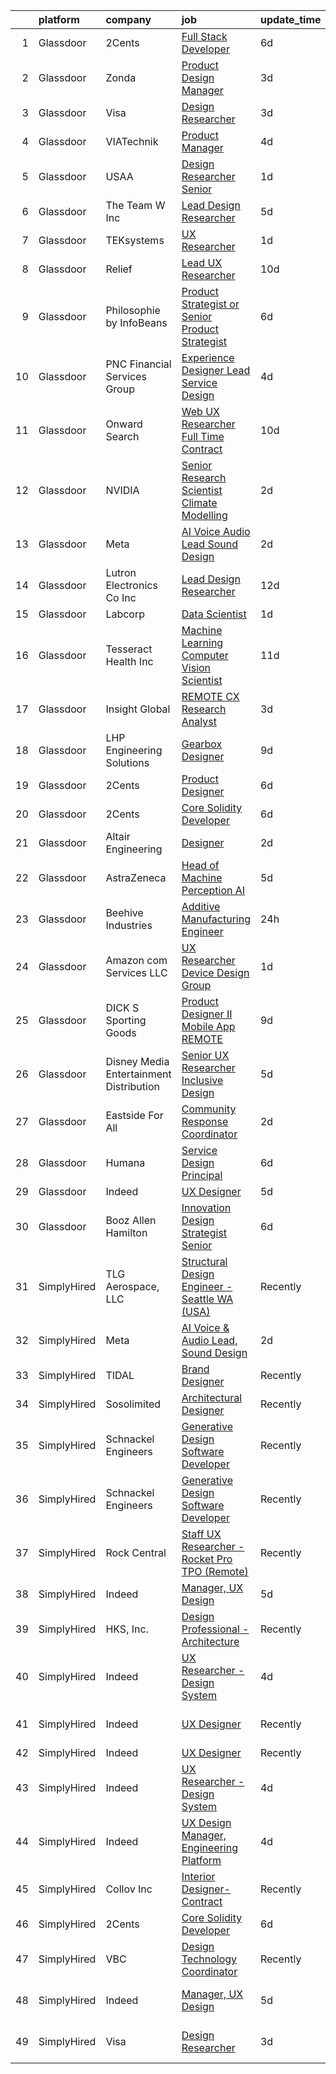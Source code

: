 

|    | platform    | company                                   | job                                                                                                                                                                                                                                                                                                                                                                                                                                                                                                                                                                                                                                                                                                                                                                                                                                                                                                                                                                                                                                                                                                                                                                                                                                                                                                                                                                                                                                                                                                                                                                                                                                                                                                           | update_time   | location                    |
|---:|:------------|:------------------------------------------|:--------------------------------------------------------------------------------------------------------------------------------------------------------------------------------------------------------------------------------------------------------------------------------------------------------------------------------------------------------------------------------------------------------------------------------------------------------------------------------------------------------------------------------------------------------------------------------------------------------------------------------------------------------------------------------------------------------------------------------------------------------------------------------------------------------------------------------------------------------------------------------------------------------------------------------------------------------------------------------------------------------------------------------------------------------------------------------------------------------------------------------------------------------------------------------------------------------------------------------------------------------------------------------------------------------------------------------------------------------------------------------------------------------------------------------------------------------------------------------------------------------------------------------------------------------------------------------------------------------------------------------------------------------------------------------------------------------------|:--------------|:----------------------------|
|  1 | Glassdoor   | 2Cents                                    | [Full Stack Developer](https://www.glassdoor.com/partner/jobListing.htm?pos=130&ao=1136043&s=58&guid=00000182342b7056a281a4b4e779bef6&src=GD_JOB_AD&t=SR&vt=w&ea=1&cs=1_bd2382f0&cb=1658732638672&jobListingId=1008012892026&jrtk=3-0-1g8q2ms4hghp4801-1g8q2ms57jijf800-85534a6b2d893294-)                                                                                                                                                                                                                                                                                                                                                                                                                                                                                                                                                                                                                                                                                                                                                                                                                                                                                                                                                                                                                                                                                                                                                                                                                                                                                                                                                                                                                    | 6d            | Remote                      |
|  2 | Glassdoor   | Zonda                                     | [Product Design Manager](https://www.glassdoor.com/partner/jobListing.htm?pos=124&ao=1136043&s=58&guid=00000182342b7056a281a4b4e779bef6&src=GD_JOB_AD&t=SR&vt=w&cs=1_3c9bb13e&cb=1658732638669&jobListingId=1008021218487&jrtk=3-0-1g8q2ms4hghp4801-1g8q2ms57jijf800-312ca15c6c06017f-)                                                                                                                                                                                                                                                                                                                                                                                                                                                                                                                                                                                                                                                                                                                                                                                                                                                                                                                                                                                                                                                                                                                                                                                                                                                                                                                                                                                                                       | 3d            | Remote                      |
|  3 | Glassdoor   | Visa                                      | [Design Researcher](https://www.glassdoor.com/partner/jobListing.htm?pos=109&ao=1136043&s=58&guid=00000182342b7056a281a4b4e779bef6&src=GD_JOB_AD&t=SR&vt=w&cs=1_eca6eb52&cb=1658732638667&jobListingId=1008021641912&jrtk=3-0-1g8q2ms4hghp4801-1g8q2ms57jijf800-1e7e7fdd79c17e05-)                                                                                                                                                                                                                                                                                                                                                                                                                                                                                                                                                                                                                                                                                                                                                                                                                                                                                                                                                                                                                                                                                                                                                                                                                                                                                                                                                                                                                            | 3d            | Denver, CO                  |
|  4 | Glassdoor   | VIATechnik                                | [Product Manager](https://www.glassdoor.com/partner/jobListing.htm?pos=114&ao=1136043&s=58&guid=00000182342b7056a281a4b4e779bef6&src=GD_JOB_AD&t=SR&vt=w&ea=1&cs=1_80dda53b&cb=1658732638668&jobListingId=1008018626560&jrtk=3-0-1g8q2ms4hghp4801-1g8q2ms57jijf800-e70cd782e713ef09-)                                                                                                                                                                                                                                                                                                                                                                                                                                                                                                                                                                                                                                                                                                                                                                                                                                                                                                                                                                                                                                                                                                                                                                                                                                                                                                                                                                                                                         | 4d            | Denver, CO                  |
|  5 | Glassdoor   | USAA                                      | [Design Researcher Senior](https://www.glassdoor.com/partner/jobListing.htm?pos=129&ao=1136043&s=58&guid=00000182342b7056a281a4b4e779bef6&src=GD_JOB_AD&t=SR&vt=w&cs=1_c3f5d1c7&cb=1658732638672&jobListingId=1008024411327&jrtk=3-0-1g8q2ms4hghp4801-1g8q2ms57jijf800-34d31b8c4a4cb07d-)                                                                                                                                                                                                                                                                                                                                                                                                                                                                                                                                                                                                                                                                                                                                                                                                                                                                                                                                                                                                                                                                                                                                                                                                                                                                                                                                                                                                                     | 1d            | San Antonio, TX             |
|  6 | Glassdoor   | The Team W  Inc                           | [Lead Design Researcher](https://www.glassdoor.com/partner/jobListing.htm?pos=120&ao=1136043&s=58&guid=00000182342b7056a281a4b4e779bef6&src=GD_JOB_AD&t=SR&vt=w&ea=1&cs=1_d3196706&cb=1658732638669&jobListingId=1008015280741&jrtk=3-0-1g8q2ms4hghp4801-1g8q2ms57jijf800-9bff13f4a668d018-)                                                                                                                                                                                                                                                                                                                                                                                                                                                                                                                                                                                                                                                                                                                                                                                                                                                                                                                                                                                                                                                                                                                                                                                                                                                                                                                                                                                                                  | 5d            | Philadelphia, PA            |
|  7 | Glassdoor   | TEKsystems                                | [UX Researcher](https://www.glassdoor.com/partner/jobListing.htm?pos=107&ao=1110586&s=58&guid=00000182342b7056a281a4b4e779bef6&src=GD_JOB_AD&t=SR&vt=w&cs=1_cc4e947a&cb=1658732638667&jobListingId=1008024266120&cpc=6FC5BA77C9A4CD78&jrtk=3-0-1g8q2ms4hghp4801-1g8q2ms57jijf800-4a893de833f8edc7--6NYlbfkN0AuKz8EBO1xHDEL7V2YF9xF3dC_I9B9i-Zw2Jh8clPMK9BxhHDJszxSyW718EipT5OKVo0l8fGahg7JVHHTvhMl6NWgDS8cwN9dycP3fH88SEte35WzHnr9jI2zsKnd3aTaH-zb4Mlwe4dGjQZzahKkmSZE0za2Dzfn-JC1lqc6IDMnUy-JJeXOaG3jkUjGvhzqil5YIeLdBa_EoV33SRRO5dLug20zCScv4-KyOKDI1Q30lbjaY8H_uWm0xZUSaPo4r4NgxjlYK1exPSGaegQU0pvdW22As8PUL2YmHU3eWHmig02_vDUjGxDNo8JhzB2rHJ0L6XATRNshcBQju2oSHvgh_kZcgzznQ_UIScSHlQtSiv6cEzSkpRYrWVAlHCLzZxatExr7ykMFjUfkhlwC58vAYAYylsyk_ps4AaJUEujAuObv8ECZoPn7e9Dpj2GgJfmdexUlQHZ7jD73U4deGM_j67TZeMzRuip3VyR9SPP1lDJFH3PwhLkYZFwrqM4cDqNYKI3tJ5lf3hQvraaCYramPYc9wuWJLUD1tIOuVVFBM3EjN3vbRp5dKw4xlaWomUXoPhZLculPXGit-L6wC_FtIOq_3A2yldFMgcfY7R_JZ1_1tfwMpMSYlYA0H6zv5fM62gWXRQWlbiim7rIaLHXIRbDDXi6bcb3hNcoBraKLHR09XP-BSAwPZxpODth1t5CZ1fXEM0F48BNsZMbDUisaJzEvi7Ttphiv-XQKmJiT3jSNznXkcpaRegTNoeTryfTV6oAzrhVsCCWiMMMpoRi1e1L7hsABrZcR4OI4CaVf5zu6sbuFiEMd7k_-BST76KiK5RHUxD8Iw-COAUM2WNMlCtan_5VeyA7HDPn5MYK1hT7OhO8yQ7nb-hBRrAB3_JGHqMcxZpXYj0x6_RkId_JfX7upb9FEEifCr3-_CkxhDv7yYnzsSBDXo3fjgtM%3D)                                                                                                                                                                                                                                                                                                                                                                                             | 1d            | Sunnyvale, CA               |
|  8 | Glassdoor   | Relief                                    | [Lead UX Researcher](https://www.glassdoor.com/partner/jobListing.htm?pos=127&ao=1136043&s=58&guid=00000182342b7056a281a4b4e779bef6&src=GD_JOB_AD&t=SR&vt=w&ea=1&cs=1_55a879b6&cb=1658732638670&jobListingId=1008006015741&jrtk=3-0-1g8q2ms4hghp4801-1g8q2ms57jijf800-e2e088f46b110141-)                                                                                                                                                                                                                                                                                                                                                                                                                                                                                                                                                                                                                                                                                                                                                                                                                                                                                                                                                                                                                                                                                                                                                                                                                                                                                                                                                                                                                      | 10d           | Remote                      |
|  9 | Glassdoor   | Philosophie by InfoBeans                  | [Product Strategist or Senior Product Strategist](https://www.glassdoor.com/partner/jobListing.htm?pos=118&ao=1136043&s=58&guid=00000182342b7056a281a4b4e779bef6&src=GD_JOB_AD&t=SR&vt=w&ea=1&cs=1_acd542b3&cb=1658732638668&jobListingId=1008013555769&jrtk=3-0-1g8q2ms4hghp4801-1g8q2ms57jijf800-5bae6c35ec0bc05c-)                                                                                                                                                                                                                                                                                                                                                                                                                                                                                                                                                                                                                                                                                                                                                                                                                                                                                                                                                                                                                                                                                                                                                                                                                                                                                                                                                                                         | 6d            | Remote                      |
| 10 | Glassdoor   | PNC Financial Services Group              | [Experience Designer Lead  Service Design ](https://www.glassdoor.com/partner/jobListing.htm?pos=105&ao=1110586&s=58&guid=00000182342b7056a281a4b4e779bef6&src=GD_JOB_AD&t=SR&vt=w&cs=1_a9bc7d4b&cb=1658732638667&jobListingId=1008017522242&cpc=3DB599BF2F4828F0&jrtk=3-0-1g8q2ms4hghp4801-1g8q2ms57jijf800-c1e68904e01abb40--6NYlbfkN0AMofH_6zXbiqn6xehDj89HQNfpf30LHk40Y3Yl5cZTpm-EXukPQNetNbgZyPcaSjlhCXDxNO4m1agQBS2GsRSln26WSb32hs6CX3LpgiRhz6i4BVHcHPURp9MGwZNHTu-jfpckExye35EShrgKH-EMil-sPra_NqaG2HeOBavuKYRaX_p2OhltPv6Hbmy4_HxXRu2pJKWATfyy1x9FN_bu8BCB4vrACRf_29UoaPsxhAXnxaL3wINT2zLpBoT1jxfiGy5oWzA21gToHnOtTZeW2yliK-mfIBnRAyyKEWjHHpT0i8HpveIN79xptJokB8Lxn6OKbyS5N5r77OGuFJUKH3Mq_NYb_MyEJDdz8vpawSRKF66zTBGEy9wSPQG3QpSQnH5b29wVEAwuz-_bfaT2kEbKiAMhTg-BeVO6KXuCDjER08FR5U_JT5mKxqwEejJASN3uHzijrC9S_ZpnwWZBoBNdJG7CsIVkxJOLl57Eh2GUn0x5FOv4xBXanIXH5HU70-gfb77mfmLYtVuw0j2TSr2yxtZdDcNRZ5URulSuCRXw8zNZxLRnVNFr67e5aUVORWd7pxpa1qBN8frdOaPNwZHeEupXAQ2PaeyLZSiu58RaKYZ2A2BZgKxmYQXMHjSytwYxspYaOWOLYuzz4r1QApnZlqm4VnGT45k8WwLfl916uoWUvzTImLksdMxOwR2UHUm8P5SpuuWGQ0D0z8panVg2pXA1t3AwZdc6o7mpn_-qvIMdvPHV0CqR6c7JKF14GNu-rN-2b21dgpiuPNjsYuIFNLR3Naywqi4DVerD7C2DKHMBoSWrhZ-arBzLA693GKCiPcHEapvvNaikqn3P8dgBRFdK--V_howig7xTrRFoji6eD2f_PJ2RFJd-EgMgOKovqHa6em70dVutAmsN1HyF_67jJzFDS99ynw4YQ_epO9n7nSKwXhocV-Ywn19zez_odd8DgNPesjZ8UKuNhGPQ0v0OcqKuskFbEwe1u1ySMawqSf5EpcxkiiClujCDwEPp0iGdRtG5sVt0ZzWBcL5NKNlNhLGEf9MqZXtukl51Xa7bAfJZTxH7yzV91GLz85u0tpG2YSGLMJazmF5uRTcZpuywmn4HXSSwmoMtcJFV22wYE_ShO-DBMeieU_6ucjev1P4dWsu58XbvHsP6GOvGeF7lVVxVbnxG5UJ69E6HUz_GhcGUQ8kZkz-qBcoQLrM9mu1YJpfVeA3EOihP-9aPswRKMMsiaqCXl9niYUpZ5agZLkWGrK8J_QH5BGbYu674Ivp7-s6GlNESDm6PUgoQVEZ23kI%3D) | 4d            | Reno, NV                    |
| 11 | Glassdoor   | Onward Search                             | [Web UX Researcher  Full Time  Contract ](https://www.glassdoor.com/partner/jobListing.htm?pos=106&ao=1110586&s=58&guid=00000182342b7056a281a4b4e779bef6&src=GD_JOB_AD&t=SR&vt=w&cs=1_76a23513&cb=1658732638667&jobListingId=1008005501937&cpc=65CC663E25211861&jrtk=3-0-1g8q2ms4hghp4801-1g8q2ms57jijf800-a3bbd19de3746ecd--6NYlbfkN0B7YoEZZ2QAGDyEGGmBPAUWSHc1Mt3sMCn9FehKcWA3w8FH2hNAUDUUAF3DNhQFSEidb9E_fyB2635xYtWEG6LLSYCXgYnIslJl3Yx8mmOpvGpCUqvIAXaFaMrpy5hKskjUT68f1KdrkZlWF4SLSupbxOOB0tlV_m-cpRbczRNLn2pm_uL3MISL1tPiWYiFNv1qNqIlz9bqoQ53Bbxfs1aAeqoxjDCYJgWJYEGtVg1kuau4Ptxbm8UMajSTfVv-8XkC-6xgZrbLds0jSVbdBAYVG_p4ROSAQ7ic6McOKx8AaeGItHOxFas_LY0vl2NiMqzxC5gAq_fvP0uAWUPAO-xKfQ78U3dW3ymEcQjXkUi9FwyM3BYF-YmGK2bahFmpB6WL8xBUNUbvrpMo-yjf-8dlXm0oWVxNgmKqJwzxw2AIkYj8S2FF0iDl6KFIg-mRtGwKuPckpgnYarxHiqbUyrAu7esYOPluWxJwzZNSD32JJAXPAQpN5mcZ8QRBdzEWib7PmO_KuLRKek4F9FE7HiTnwLtZMXGozMp8VcuUHcX5PGi4NbYssYdX7XuC-32BMY7GEGqKjQuQlrwbBOaW6aG8rmhCT7nsxm2WKPZ877UshQthhv-HaWH9sdA1gLx1O00AIsgcnBCwg-TWtyCgappqEZK-okA01eXwNmfWl9aF5yy0fhxrhElz7rr7vyOeY8xx4Il3lB1QRagfTDs61jsP8IPa573Y7UDVTWNzDGRkRSWF0pobbvPLiob4u0oXRJBwM56JdeucuCxVgClvldMlBsMkGiKLef2nSnL8OJFAc7DHbSb-bsUCEVndcLiY-RyFiQDo-gzUNUtEJl6qYpsgwhUjDCR-XJCAnVbUjrbqWgHo3gFYGTCz0bMa60cuVyP7SBsIKZOJGpmGVoEhU_8HWyB4fImNcWkl07-P6fWy9cS8DQZi6K9IaWUblsbYaPdT9EpEOQ_4fqJDof3ZAcBr_BmAgzl6UiBsgQ5OiDQhWoZJ_5v3FhVTcVTLD9_1rTVNQcekRsCxww%3D%3D)                                                                                                                                                                                                                                                                                     | 10d           | Newark, CA                  |
| 12 | Glassdoor   | NVIDIA                                    | [Senior Research Scientist  Climate Modelling](https://www.glassdoor.com/partner/jobListing.htm?pos=122&ao=1136043&s=58&guid=00000182342b7056a281a4b4e779bef6&src=GD_JOB_AD&t=SR&vt=w&cs=1_1649b4d0&cb=1658732638669&jobListingId=1008022784273&jrtk=3-0-1g8q2ms4hghp4801-1g8q2ms57jijf800-4ecef9cce6b27026-)                                                                                                                                                                                                                                                                                                                                                                                                                                                                                                                                                                                                                                                                                                                                                                                                                                                                                                                                                                                                                                                                                                                                                                                                                                                                                                                                                                                                 | 2d            | Santa Clara, CA             |
| 13 | Glassdoor   | Meta                                      | [AI Voice   Audio Lead  Sound Design](https://www.glassdoor.com/partner/jobListing.htm?pos=101&ao=1110586&s=58&guid=00000182342b7056a281a4b4e779bef6&src=GD_JOB_AD&t=SR&vt=w&cs=1_9f29cafd&cb=1658732638666&jobListingId=1008023222000&cpc=C19BE7EA145E205E&jrtk=3-0-1g8q2ms4hghp4801-1g8q2ms57jijf800-444fe9a2068c5797--6NYlbfkN0DYl4UJW4r1Vl7FEn6T9F-rD9lpC-0oMJVSiWjK_MGUd5ZxEn957iThda3zHpNlLYNwoNzCQdsopm8UXMSbELqs7hQaiUnItiTZzEEkE-PHNUfowHDZg6-MYjFC7Tp72VWJ8YeywO2Kg9Cbsh15ja9ebBywiF9xOUIs177SuIjrVQbepqhoRUqtpbFSzgqNRJL9DYTq0Hvo_RHFoTDzid9J2ohVwhLAe3fw7xA8Tgvj6OXk4lX2W86z5BRFz2EjMQZ5qZdPVOuFCr_KDm5-vFZwn2g44I17mNNX2Cw7O2PSKyNXRJdED5zjdF2MyRgiPSBLz9TC5x3hTE4Azj-VKVTmhwaGKJ9O7Pp7ZIk_mcKPULOIRROUo--_jw3039LoFHzBkSI54TKArSUUmdygBUqQ_a2ZQV1acFxO299TFHWZ-Inx2AeKAWrrN62z6uoOl_zJS1zMsisb_2RW7Sl492dnKmWl4-IbXWl2293-tfZ-DDKqJl8OWQsNisFtgqyJR_065xP2WJKlBvCvyPWxMRo5C7mPDKmna8lqd4YDG-w4EhD4s9vTy_7W0HshC_xV_8_qZGgJi4fSv9Bv0AtN36SYE-EnIQX0JgZbx0clESbcBzB0fypsgC-morF889_MbIBj4VijBhgbihncCt0NxxgQ88t_wdp3Oo8MI5NXCeg31qKJqpxJNB7BgujmYXPg_R07Hr3BTLeZvPZXHnSC3TayRb-nGrKXv2OJnaR85qb0K7cQpsjd9REcz8i2-uU2HvSYkq2DpEpokaJLKz7tDddIx7_8m8exA5C9X-59oHQeZts1FN1Xl4jI0hZzlb5YT757gkfbX_A7VMX3lB_cTEY8CRKzcKlGVbojYU_gy6B6ZKRQ7iTJJKHVsu3sB46lQKtgyw4G3Q1e9mFd7k3ydSqnPcLWskjuiAvmii9MU8Qm6aG0X21k-x33iDSnKX-hXsR2mQn23YizYNmOFVVzJSAgWR46-Q95zb1R0VGAbKFLe9p2n1ZZZ_7CGvJFITajemI%3D)                                                                                                                                                                                                                                                                                                       | 2d            | Menlo Park, CA              |
| 14 | Glassdoor   | Lutron Electronics Co   Inc               | [Lead Design Researcher](https://www.glassdoor.com/partner/jobListing.htm?pos=128&ao=1136043&s=58&guid=00000182342b7056a281a4b4e779bef6&src=GD_JOB_AD&t=SR&vt=w&cs=1_3138fbeb&cb=1658732638670&jobListingId=1008001224425&jrtk=3-0-1g8q2ms4hghp4801-1g8q2ms57jijf800-d0b37c966faca9ce-)                                                                                                                                                                                                                                                                                                                                                                                                                                                                                                                                                                                                                                                                                                                                                                                                                                                                                                                                                                                                                                                                                                                                                                                                                                                                                                                                                                                                                       | 12d           | Coopersburg, PA             |
| 15 | Glassdoor   | Labcorp                                   | [Data Scientist](https://www.glassdoor.com/partner/jobListing.htm?pos=103&ao=1110586&s=58&guid=00000182342b7056a281a4b4e779bef6&src=GD_JOB_AD&t=SR&vt=w&cs=1_c069162d&cb=1658732638667&jobListingId=1008024424926&cpc=2CAED5C921A5F994&jrtk=3-0-1g8q2ms4hghp4801-1g8q2ms57jijf800-f3a37caac0cb0185--6NYlbfkN0B9bOeWx5nBiDfSdbNo45Jf8B0hexpqt5VGYU8LKvdm0MmBiApfPBmix-M7fJbdSnd_SwaLa6ZzWoDpzkABfONW5y5kc80M3sAqFL7_onL08SIR5JJV1ycIWntDCFofgSuLt8G6lP5NKcfrFVFJ_bkQpXHxk0QrLiIDZTS3sZDEGS8P1BDkgzy12Y1Zr9NSDorW83Ldf6SFp17DUmg29S85i73HP2osZfabJGxFlXZ5bMw67IBeZc4PGhDj5uURPi3b6ZvPpSNpCuYomntU-0o-Drzpl9DckZWeS0mE56rtpX1OkpB_DA-hgCf5vU49jSeRe-D_WN95ikwSow28lZGnaU7ab0-_r5uEklyONaBDUqqfzGFMNw6ERWaeoL8fqLhA7XOKoigeDya4NMNs3OnxsGUypbsham72v4d3E2PmNR3zvd6C8lEDt_A767M_FO2XtR_xlVwvvZ-ibJRiTLpel11PRImHSBKUNZrA6mqdUIt6u4Z0ldsnuSBnYPsCgrQp5UGAThSVikaS0Op6hjj8)                                                                                                                                                                                                                                                                                                                                                                                                                                                                                                                                                                                                                                                                                                                                                                                                                                          | 1d            | Durham, NC                  |
| 16 | Glassdoor   | Tesseract Health  Inc                     | [Machine Learning Computer Vision Scientist](https://www.glassdoor.com/partner/jobListing.htm?pos=117&ao=1136043&s=58&guid=00000182342b7056a281a4b4e779bef6&src=GD_JOB_AD&t=SR&vt=w&ea=1&cs=1_51534927&cb=1658732638668&jobListingId=1008002710891&jrtk=3-0-1g8q2ms4hghp4801-1g8q2ms57jijf800-fd7670455c9a02f9-)                                                                                                                                                                                                                                                                                                                                                                                                                                                                                                                                                                                                                                                                                                                                                                                                                                                                                                                                                                                                                                                                                                                                                                                                                                                                                                                                                                                              | 11d           | Remote                      |
| 17 | Glassdoor   | Insight Global                            | [REMOTE CX Research Analyst](https://www.glassdoor.com/partner/jobListing.htm?pos=108&ao=1110586&s=58&guid=00000182342b7056a281a4b4e779bef6&src=GD_JOB_AD&t=SR&vt=w&cs=1_bca077ac&cb=1658732638667&jobListingId=1008020756715&cpc=9908D8D4413DBB8A&jrtk=3-0-1g8q2ms4hghp4801-1g8q2ms57jijf800-27ebae46c263596d--6NYlbfkN0BKkHZu3wF05EeDimN_p6sYpKCMArvwa95YdH7UpkaBCqc7l59Erwqc8k5OPkyY3j37riB28mZZMify41CCI9fmJErLvOk0osRDUOX6khCDoOjWUQpFLE0BT3TMMsrHIVBTBCpuF-C3OpI87UTYaEjS04JEowuXr35iQNBCoFz_jJI45xj-UEjLKgPoBdMgcfUM50l9vs2r_QIFxDlncp_v-6bWqcZX68PFVs8vPQ9-2FI6zSMIRlS3_MRDqsIclSDoLsWrd8v4hW6glwWLh6lzVbRB-z8shzy4p1_bE9qfnO1f1S8VcPBL3ljDMIhjKa0W1nySsxI_fPZRtyHwK4CuBSuR89XJUB4BEe9ct-Z5r2ohnb3PjmsgonWLmmux2eyn9v1T661BK9q6w4j0z1qImRoUzskYhGI-itoA2X-RoeLYW8n9Vq62oRJElR6nQ5ch1pNMjhyI_OxErOZZflhF8b7JmUQKn6nA4MHqXmpizA%3D%3D)                                                                                                                                                                                                                                                                                                                                                                                                                                                                                                                                                                                                                                                                                                                                                                                                                                                                  | 3d            | Minneapolis, MN             |
| 18 | Glassdoor   | LHP Engineering Solutions                 | [Gearbox Designer](https://www.glassdoor.com/partner/jobListing.htm?pos=113&ao=1136043&s=58&guid=00000182342b7056a281a4b4e779bef6&src=GD_JOB_AD&t=SR&vt=w&ea=1&cs=1_045efcb7&cb=1658732638668&jobListingId=1008008477798&jrtk=3-0-1g8q2ms4hghp4801-1g8q2ms57jijf800-1593ba4b841fd41b-)                                                                                                                                                                                                                                                                                                                                                                                                                                                                                                                                                                                                                                                                                                                                                                                                                                                                                                                                                                                                                                                                                                                                                                                                                                                                                                                                                                                                                        | 9d            | Novi, MI                    |
| 19 | Glassdoor   | 2Cents                                    | [Product Designer](https://www.glassdoor.com/partner/jobListing.htm?pos=123&ao=1136043&s=58&guid=00000182342b7056a281a4b4e779bef6&src=GD_JOB_AD&t=SR&vt=w&ea=1&cs=1_e2e24d9d&cb=1658732638669&jobListingId=1008012892209&jrtk=3-0-1g8q2ms4hghp4801-1g8q2ms57jijf800-87ec4afc59254818-)                                                                                                                                                                                                                                                                                                                                                                                                                                                                                                                                                                                                                                                                                                                                                                                                                                                                                                                                                                                                                                                                                                                                                                                                                                                                                                                                                                                                                        | 6d            | Remote                      |
| 20 | Glassdoor   | 2Cents                                    | [Core Solidity Developer](https://www.glassdoor.com/partner/jobListing.htm?pos=110&ao=1136043&s=58&guid=00000182342b7056a281a4b4e779bef6&src=GD_JOB_AD&t=SR&vt=w&ea=1&cs=1_b66c4329&cb=1658732638667&jobListingId=1008012798036&jrtk=3-0-1g8q2ms4hghp4801-1g8q2ms57jijf800-acdc01f12a704e75-)                                                                                                                                                                                                                                                                                                                                                                                                                                                                                                                                                                                                                                                                                                                                                                                                                                                                                                                                                                                                                                                                                                                                                                                                                                                                                                                                                                                                                 | 6d            | Remote                      |
| 21 | Glassdoor   | Altair Engineering                        | [Designer](https://www.glassdoor.com/partner/jobListing.htm?pos=111&ao=1136043&s=58&guid=00000182342b7056a281a4b4e779bef6&src=GD_JOB_AD&t=SR&vt=w&cs=1_75d87d2b&cb=1658732638668&jobListingId=1008021964087&jrtk=3-0-1g8q2ms4hghp4801-1g8q2ms57jijf800-3f8525cc99bfc013-)                                                                                                                                                                                                                                                                                                                                                                                                                                                                                                                                                                                                                                                                                                                                                                                                                                                                                                                                                                                                                                                                                                                                                                                                                                                                                                                                                                                                                                     | 2d            | Troy, MI                    |
| 22 | Glassdoor   | AstraZeneca                               | [Head of Machine Perception  AI](https://www.glassdoor.com/partner/jobListing.htm?pos=119&ao=1136043&s=58&guid=00000182342b7056a281a4b4e779bef6&src=GD_JOB_AD&t=SR&vt=w&cs=1_6ad27f09&cb=1658732638669&jobListingId=1008013808913&jrtk=3-0-1g8q2ms4hghp4801-1g8q2ms57jijf800-94cac11f5079832c-)                                                                                                                                                                                                                                                                                                                                                                                                                                                                                                                                                                                                                                                                                                                                                                                                                                                                                                                                                                                                                                                                                                                                                                                                                                                                                                                                                                                                               | 5d            | Gaithersburg, MD            |
| 23 | Glassdoor   | Beehive Industries                        | [Additive Manufacturing Engineer](https://www.glassdoor.com/partner/jobListing.htm?pos=126&ao=1136043&s=58&guid=00000182342b7056a281a4b4e779bef6&src=GD_JOB_AD&t=SR&vt=w&ea=1&cs=1_a61e4c03&cb=1658732638670&jobListingId=1008025282792&jrtk=3-0-1g8q2ms4hghp4801-1g8q2ms57jijf800-b06b90d79097ace9-)                                                                                                                                                                                                                                                                                                                                                                                                                                                                                                                                                                                                                                                                                                                                                                                                                                                                                                                                                                                                                                                                                                                                                                                                                                                                                                                                                                                                         | 24h           | Denver, CO                  |
| 24 | Glassdoor   | Amazon com Services LLC                   | [UX Researcher  Device Design Group](https://www.glassdoor.com/partner/jobListing.htm?pos=112&ao=1136043&s=58&guid=00000182342b7056a281a4b4e779bef6&src=GD_JOB_AD&t=SR&vt=w&cs=1_ae970b6b&cb=1658732638668&jobListingId=1008024218510&jrtk=3-0-1g8q2ms4hghp4801-1g8q2ms57jijf800-22f8426722f34fe1-)                                                                                                                                                                                                                                                                                                                                                                                                                                                                                                                                                                                                                                                                                                                                                                                                                                                                                                                                                                                                                                                                                                                                                                                                                                                                                                                                                                                                           | 1d            | Santa Monica, CA            |
| 25 | Glassdoor   | DICK S Sporting Goods                     | [Product Designer II   Mobile App  REMOTE ](https://www.glassdoor.com/partner/jobListing.htm?pos=125&ao=1136043&s=58&guid=00000182342b7056a281a4b4e779bef6&src=GD_JOB_AD&t=SR&vt=w&cs=1_967a810c&cb=1658732638669&jobListingId=1008008941755&jrtk=3-0-1g8q2ms4hghp4801-1g8q2ms57jijf800-be7c7078d6baa20f-)                                                                                                                                                                                                                                                                                                                                                                                                                                                                                                                                                                                                                                                                                                                                                                                                                                                                                                                                                                                                                                                                                                                                                                                                                                                                                                                                                                                                    | 9d            | Coraopolis, PA              |
| 26 | Glassdoor   | Disney Media   Entertainment Distribution | [Senior UX Researcher   Inclusive Design](https://www.glassdoor.com/partner/jobListing.htm?pos=115&ao=1136043&s=58&guid=00000182342b7056a281a4b4e779bef6&src=GD_JOB_AD&t=SR&vt=w&cs=1_cd7fa0da&cb=1658732638671&jobListingId=1008014300873&jrtk=3-0-1g8q2ms4hghp4801-1g8q2ms57jijf800-ab12b344d29545fe-)                                                                                                                                                                                                                                                                                                                                                                                                                                                                                                                                                                                                                                                                                                                                                                                                                                                                                                                                                                                                                                                                                                                                                                                                                                                                                                                                                                                                      | 5d            | San Francisco, CA           |
| 27 | Glassdoor   | Eastside For All                          | [Community Response Coordinator](https://www.glassdoor.com/partner/jobListing.htm?pos=104&ao=1110586&s=58&guid=00000182342b7056a281a4b4e779bef6&src=GD_JOB_AD&t=SR&vt=w&ea=1&cs=1_3e611a63&cb=1658732638667&jobListingId=1008023536865&cpc=B101C867B3EF2D75&jrtk=3-0-1g8q2ms4hghp4801-1g8q2ms57jijf800-d35b25e1b8687aa0--6NYlbfkN0AY-qdIgaRoEPPxhUE10ZIrW_2-zOqMVk9PNxPRE7n-cgMxGMYQrz2lKgTINJX4yYG2O1H5zsS6hLutEtCu93fDrvYg3n6XVzMhsknYzSCHJ_1mObOMCeglhv9qoT8XT44zYjsQ1sFTemf7HBujaTpCsWNA6a4ACLJF6bYhhn7gsV6qd5buRTsn_hSqgCIfnYZfxdzFmglyAT4zdPJ2ivCL2VjtghwviQ1cKCDbkfTK5lkN1lWvvpnuQX5CEf4c_rWv0U8lLmnfx7xbF6JvDE4gP4W91k0Lrj5ABAcYJWK4XnWQR6AiarecS89l3M7bwhBLJFD0nfmaZdJoxmG2ZPdaJAqFy1i8hbUKTkzcwd6OOQvIxAQQNvpPd3jWyBUxmf_Jgkwt4fzkGPVt28GCC2lfxQzC29yrFaU3XEll7DATjevr3boBeazaPK9xjDU2gruSd0VqR_T-7Z80e9-VlunHZnbcVklaJ7vnZnVN5ZdZnSpCV0L6QWl6zi3J_NFtVTzk1sP5_peQbA%3D%3D)                                                                                                                                                                                                                                                                                                                                                                                                                                                                                                                                                                                                                                                                                                                                                                                                                         | 2d            | Seattle, WA                 |
| 28 | Glassdoor   | Humana                                    | [Service Design Principal](https://www.glassdoor.com/partner/jobListing.htm?pos=116&ao=1136043&s=58&guid=00000182342b7056a281a4b4e779bef6&src=GD_JOB_AD&t=SR&vt=w&cs=1_9d47bd8a&cb=1658732638668&jobListingId=1008012520998&jrtk=3-0-1g8q2ms4hghp4801-1g8q2ms57jijf800-b888a1b19f57eb03-)                                                                                                                                                                                                                                                                                                                                                                                                                                                                                                                                                                                                                                                                                                                                                                                                                                                                                                                                                                                                                                                                                                                                                                                                                                                                                                                                                                                                                     | 6d            | Louisville, KY              |
| 29 | Glassdoor   | Indeed                                    | [UX Designer](https://www.glassdoor.com/partner/jobListing.htm?pos=102&ao=1110586&s=58&guid=00000182342b7056a281a4b4e779bef6&src=GD_JOB_AD&t=SR&vt=w&cs=1_50bf8627&cb=1658732638666&jobListingId=1008015189639&cpc=FA84DF7EA1EC2398&jrtk=3-0-1g8q2ms4hghp4801-1g8q2ms57jijf800-e738aeb65cbc2f89--6NYlbfkN0CiRNM7CVr8YueLFKlzwbFWI0o7IjV438l4sVrvKZ0flpURU_mqoI8EbsK64YRr3OArdLyNSYbnwANbgQNQ9mr0QGht0VPdNditpoD0uLsB7BbVdnAQi8CCa7v5bn5-nQNYI9RRuTymaenQY5pT4Ps4JNo2OM9dJbeNhoxoT1DImZjKJKCpuCh5kqi-7wy1FDLehOX2N8yBl0tuQ8H9g85xsS3nRF5EV4YLY2W8G8HXjqpayXpa21b9ONTdl29xuSCgIMyFAwGsHM6TxyBa010Aq5QA-o_IQQLyMd9jY1LjbCRmCWQ4-GNo6E6fXmedOKhtQijMq_kx3HJ432dxGsCZc0vbC0cXFEEyob4V-69m0nnc7aDhL6qU-ICThGjOVpAT9Mz-txMZrIc1o3PX3ikCzK_YYBoYNTaCQmiQyXq0wiYB1VJmG3k19nBaapL0cxLbTuyfTPWOUAaqnwBvtP2j3ETFiP1clOr1CpplUEtbkZGze_KSkCEfsa39N25IdCM9uwFqlqfqKg%3D%3D)                                                                                                                                                                                                                                                                                                                                                                                                                                                                                                                                                                                                                                                                                                                                                                                                                                                 | 5d            | Austin, TX                  |
| 30 | Glassdoor   | Booz Allen Hamilton                       | [Innovation Design Strategist  Senior](https://www.glassdoor.com/partner/jobListing.htm?pos=121&ao=1136043&s=58&guid=00000182342b7056a281a4b4e779bef6&src=GD_JOB_AD&t=SR&vt=w&cs=1_0a892570&cb=1658732638669&jobListingId=1008012421409&jrtk=3-0-1g8q2ms4hghp4801-1g8q2ms57jijf800-380fdca35948e136-)                                                                                                                                                                                                                                                                                                                                                                                                                                                                                                                                                                                                                                                                                                                                                                                                                                                                                                                                                                                                                                                                                                                                                                                                                                                                                                                                                                                                         | 6d            | McLean, VA                  |
| 31 | SimplyHired | TLG Aerospace, LLC                        | [Structural Design Engineer - Seattle WA (USA)](https://www.simplyhired.com/job/mvnDWLhVqOcECdoWxeeMjQyCDGBGrPl6HTl6Es086WiBppGtueZB1g?q=generative+design)                                                                                                                                                                                                                                                                                                                                                                                                                                                                                                                                                                                                                                                                                                                                                                                                                                                                                                                                                                                                                                                                                                                                                                                                                                                                                                                                                                                                                                                                                                                                                   | Recently      | Seattle, WA                 |
| 32 | SimplyHired | Meta                                      | [AI Voice & Audio Lead, Sound Design](https://www.simplyhired.com/job/5lYzaYXspz6ZS0qrjHhAtSiIS8ozGC7a90xxshueranYZ03i-n-rbg?q=generative+design)                                                                                                                                                                                                                                                                                                                                                                                                                                                                                                                                                                                                                                                                                                                                                                                                                                                                                                                                                                                                                                                                                                                                                                                                                                                                                                                                                                                                                                                                                                                                                             | 2d            | Remote                      |
| 33 | SimplyHired | TIDAL                                     | [Brand Designer](https://www.simplyhired.com/job/W4F8mdim2I5jInCUJhr_gyMHF65JeVCq2EE-ZrG4F3e8irRd3_ZE9A?q=generative+design)                                                                                                                                                                                                                                                                                                                                                                                                                                                                                                                                                                                                                                                                                                                                                                                                                                                                                                                                                                                                                                                                                                                                                                                                                                                                                                                                                                                                                                                                                                                                                                                  | Recently      | New York, NY                |
| 34 | SimplyHired | Sosolimited                               | [Architectural Designer](https://www.simplyhired.com/job/1wnZZjS_T2B-Khb33FLg8m5W26VpFJO-O7M0joPbDLzOi2-l3WqCTg?q=generative+design)                                                                                                                                                                                                                                                                                                                                                                                                                                                                                                                                                                                                                                                                                                                                                                                                                                                                                                                                                                                                                                                                                                                                                                                                                                                                                                                                                                                                                                                                                                                                                                          | Recently      | Boston, MA                  |
| 35 | SimplyHired | Schnackel Engineers                       | [Generative Design Software Developer](https://www.simplyhired.com/job/KE0-EPFCtTp8eniWTTdVA6iqehRWfXqNBvdE0wHECgCONieSBqtj5A?q=generative+design)                                                                                                                                                                                                                                                                                                                                                                                                                                                                                                                                                                                                                                                                                                                                                                                                                                                                                                                                                                                                                                                                                                                                                                                                                                                                                                                                                                                                                                                                                                                                                            | Recently      | Omaha, NE                   |
| 36 | SimplyHired | Schnackel Engineers                       | [Generative Design Software Developer](https://www.simplyhired.com/job/KE0-EPFCtTp8eniWTTdVA6iqehRWfXqNBvdE0wHECgCONieSBqtj5A?q=generative+design)                                                                                                                                                                                                                                                                                                                                                                                                                                                                                                                                                                                                                                                                                                                                                                                                                                                                                                                                                                                                                                                                                                                                                                                                                                                                                                                                                                                                                                                                                                                                                            | Recently      | Omaha, NE                   |
| 37 | SimplyHired | Rock Central                              | [Staff UX Researcher - Rocket Pro TPO (Remote)](https://www.simplyhired.com/job/nDUtDb29njJ5xh76A8Kw5SratkT7-VTCb7SihdPVm5HTqKstwFOSSA?q=generative+design)                                                                                                                                                                                                                                                                                                                                                                                                                                                                                                                                                                                                                                                                                                                                                                                                                                                                                                                                                                                                                                                                                                                                                                                                                                                                                                                                                                                                                                                                                                                                                   | Recently      | Detroit, MI                 |
| 38 | SimplyHired | Indeed                                    | [Manager, UX Design](https://www.simplyhired.com/job/Bq589sK4IRMfwF5-KARscZ6LsNo2I05ZrwbHgWV1WMmQn8wB-Cg3yw?q=generative+design)                                                                                                                                                                                                                                                                                                                                                                                                                                                                                                                                                                                                                                                                                                                                                                                                                                                                                                                                                                                                                                                                                                                                                                                                                                                                                                                                                                                                                                                                                                                                                                              | 5d            | United States               |
| 39 | SimplyHired | HKS, Inc.                                 | [Design Professional - Architecture](https://www.simplyhired.com/job/e2dSjIQGq9k0f5YYlcWm0fx5HVAilZHTtAoaSRWPSV5otBMxyeAg0Q?q=generative+design)                                                                                                                                                                                                                                                                                                                                                                                                                                                                                                                                                                                                                                                                                                                                                                                                                                                                                                                                                                                                                                                                                                                                                                                                                                                                                                                                                                                                                                                                                                                                                              | Recently      | Los Angeles, CA +1 location |
| 40 | SimplyHired | Indeed                                    | [UX Researcher - Design System](https://www.simplyhired.com/job/zMdFPFFYzAgshBnl5egUFCZ9sbUdNyog4BM39xMPQvCuIl4xzCahQg?q=generative+design)                                                                                                                                                                                                                                                                                                                                                                                                                                                                                                                                                                                                                                                                                                                                                                                                                                                                                                                                                                                                                                                                                                                                                                                                                                                                                                                                                                                                                                                                                                                                                                   | 4d            | United States               |
| 41 | SimplyHired | Indeed                                    | [UX Designer](https://www.simplyhired.com/job/URziMhrNTaKa1PLKfIfrhF-GuRmaj4gn2FhVHZfhBU3tWsV0R0J4dw?q=generative+design)                                                                                                                                                                                                                                                                                                                                                                                                                                                                                                                                                                                                                                                                                                                                                                                                                                                                                                                                                                                                                                                                                                                                                                                                                                                                                                                                                                                                                                                                                                                                                                                     | Recently      | United States +1 location   |
| 42 | SimplyHired | Indeed                                    | [UX Designer](https://www.simplyhired.com/job/URziMhrNTaKa1PLKfIfrhF-GuRmaj4gn2FhVHZfhBU3tWsV0R0J4dw?q=generative+design)                                                                                                                                                                                                                                                                                                                                                                                                                                                                                                                                                                                                                                                                                                                                                                                                                                                                                                                                                                                                                                                                                                                                                                                                                                                                                                                                                                                                                                                                                                                                                                                     | Recently      | United States               |
| 43 | SimplyHired | Indeed                                    | [UX Researcher - Design System](https://www.simplyhired.com/job/zMdFPFFYzAgshBnl5egUFCZ9sbUdNyog4BM39xMPQvCuIl4xzCahQg?q=generative+design)                                                                                                                                                                                                                                                                                                                                                                                                                                                                                                                                                                                                                                                                                                                                                                                                                                                                                                                                                                                                                                                                                                                                                                                                                                                                                                                                                                                                                                                                                                                                                                   | 4d            | United States               |
| 44 | SimplyHired | Indeed                                    | [UX Design Manager, Engineering Platform](https://www.simplyhired.com/job/z0mTTtRR1tHUKQVGOIxxZtV1Zy6zRHbwyofL3mm0M3xfKHZF3BkzfA?q=generative+design)                                                                                                                                                                                                                                                                                                                                                                                                                                                                                                                                                                                                                                                                                                                                                                                                                                                                                                                                                                                                                                                                                                                                                                                                                                                                                                                                                                                                                                                                                                                                                         | 4d            | United States +1 location   |
| 45 | SimplyHired | Collov Inc                                | [Interior Designer-Contract](https://www.simplyhired.com/job/BWulXfwm_DajYkRoVR_cHEZ0YAw0ZzUYn4k1ZR9ZbVk7SbJZhkaf0Q?q=generative+design)                                                                                                                                                                                                                                                                                                                                                                                                                                                                                                                                                                                                                                                                                                                                                                                                                                                                                                                                                                                                                                                                                                                                                                                                                                                                                                                                                                                                                                                                                                                                                                      | Recently      | Remote                      |
| 46 | SimplyHired | 2Cents                                    | [Core Solidity Developer](https://www.simplyhired.com/job/yaTegn-ORs8Xd35tTGfbV12cQTOp2DiyeY9m5_FSPmo1bC_GefnhsA?q=generative+design)                                                                                                                                                                                                                                                                                                                                                                                                                                                                                                                                                                                                                                                                                                                                                                                                                                                                                                                                                                                                                                                                                                                                                                                                                                                                                                                                                                                                                                                                                                                                                                         | 6d            | Remote                      |
| 47 | SimplyHired | VBC                                       | [Design Technology Coordinator](https://www.simplyhired.com/job/emOvnONs7Q6VgRH8lK09NIk7O882g-2vtU3UMGN6SfhazfZf9Oi4og?q=generative+design)                                                                                                                                                                                                                                                                                                                                                                                                                                                                                                                                                                                                                                                                                                                                                                                                                                                                                                                                                                                                                                                                                                                                                                                                                                                                                                                                                                                                                                                                                                                                                                   | Recently      | Somerville, MA              |
| 48 | SimplyHired | Indeed                                    | [Manager, UX Design](https://www.simplyhired.com/job/Bq589sK4IRMfwF5-KARscZ6LsNo2I05ZrwbHgWV1WMmQn8wB-Cg3yw?q=generative+design)                                                                                                                                                                                                                                                                                                                                                                                                                                                                                                                                                                                                                                                                                                                                                                                                                                                                                                                                                                                                                                                                                                                                                                                                                                                                                                                                                                                                                                                                                                                                                                              | 5d            | United States +1 location   |
| 49 | SimplyHired | Visa                                      | [Design Researcher](https://www.simplyhired.com/job/dNbu4MH6uBZGnd1DSe55nEVTeu0-oL6rQKxSoRfZlKNieUQ-jxt12g?q=generative+design)                                                                                                                                                                                                                                                                                                                                                                                                                                                                                                                                                                                                                                                                                                                                                                                                                                                                                                                                                                                                                                                                                                                                                                                                                                                                                                                                                                                                                                                                                                                                                                               | 3d            | Denver, CO +1 location      |